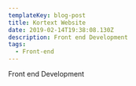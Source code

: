 ```yaml
---
templateKey: blog-post
title: Kortext Website
date: 2019-02-14T19:38:08.130Z
description: Front end Development
tags:
  - Front-end
---
```

Front end Development
